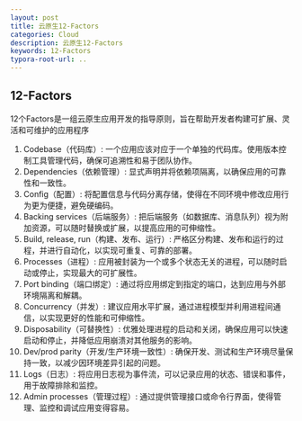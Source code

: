 ```yaml
---
layout: post
title: 云原生12-Factors
categories: Cloud
description: 云原生12-Factors
keywords: 12-Factors
typora-root-url: ..
---
```


## 12-Factors

12个Factors是一组云原生应用开发的指导原则，旨在帮助开发者构建可扩展、灵活和可维护的应用程序

1. Codebase（代码库）: 一个应用应该对应于一个单独的代码库。使用版本控制工具管理代码，确保可追溯性和易于团队协作。
2. Dependencies（依赖管理）: 显式声明并将依赖项隔离，以确保应用的可靠性和一致性。
3. Config（配置）: 将配置信息与代码分离存储，使得在不同环境中修改应用行为更为便捷，避免硬编码。
4. Backing services（后端服务）: 把后端服务（如数据库、消息队列）视为附加资源，可以随时替换或扩展，以提高应用的可伸缩性。
5. Build, release, run（构建、发布、运行）: 严格区分构建、发布和运行的过程，并进行自动化，以实现可重复、可靠的部署。
6. Processes（进程）: 应用被封装为一个或多个状态无关的进程，可以随时启动或停止，实现最大的可扩展性。
7. Port binding（端口绑定）: 通过将应用绑定到指定的端口，达到应用与外部环境隔离和解耦。
8. Concurrency（并发）: 建议应用水平扩展，通过进程模型并利用进程间通信，以实现更好的性能和可伸缩性。
9. Disposability（可替换性）: 优雅处理进程的启动和关闭，确保应用可以快速启动和停止，并降低应用崩溃对其他服务的影响。
10. Dev/prod parity（开发/生产环境一致性）: 确保开发、测试和生产环境尽量保持一致，以减少因环境差异引起的问题。
11. Logs（日志）: 将应用日志视为事件流，可以记录应用的状态、错误和事件，用于故障排除和监控。
12. Admin processes（管理过程）: 通过提供管理接口或命令行界面，使得管理、监控和调试应用变得容易。

